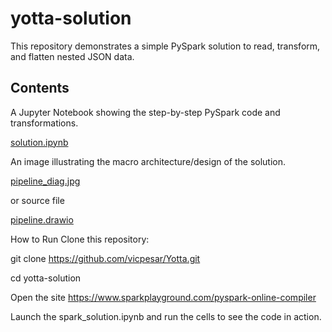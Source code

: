 <h1>yotta-solution</h1>

This repository demonstrates a simple PySpark solution to read, transform, and flatten nested JSON data.

<h2>Contents</h2>

A Jupyter Notebook showing the step-by-step PySpark code and transformations.
<p><a href=https://github.com/vicpesar/Yotta/blob/main/solution.ipynb>solution.ipynb</a>
<p>
An image illustrating the macro architecture/design of the solution.
<p> <a href=https://github.com/vicpesar/Yotta/blob/main/pipeline_diag.jpg>pipeline_diag.jpg</a>

<p>or source file
<p><a href=https://github.com/vicpesar/Yotta/blob/main/pipeline.drawio>pipeline.drawio</a>
  
How to Run
Clone this repository:

git clone https://github.com/vicpesar/Yotta.git <p>
cd yotta-solution <p>
Open the site https://www.sparkplayground.com/pyspark-online-compiler

Launch the spark_solution.ipynb and run the cells to see the code in action.
